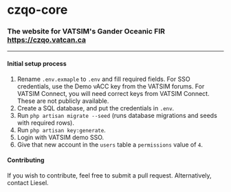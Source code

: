 # czqo-core 
### The website for VATSIM's Gander Oceanic FIR https://czqo.vatcan.ca
---

#### Initial setup process

1. Rename `.env.exmaple` to `.env` and fill required fields. For SSO credentials, use the Demo vACC key from the VATSIM forums. For VATSIM Connect, you will need correct keys from VATSIM Connect. These are not publicly available.
2. Create a SQL database, and put the credentials in `.env`.
3. Run `php artisan migrate --seed` (runs database migrations and seeds with required rows).
4. Run `php artisan key:generate`.
5. Login with VATSIM demo SSO.
6. Give that new account in the `users` table a `permissions` value of `4`.

#### Contributing

If you wish to contribute, feel free to submit a pull request. Alternatively, contact Liesel.
